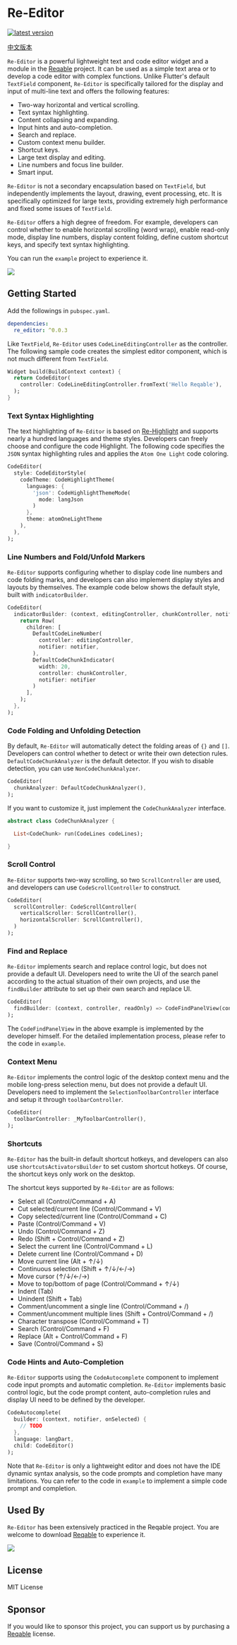 # Re-Editor

[![latest version](https://img.shields.io/pub/v/re_editor.svg?color=blue)](https://pub.dev/packages/re_editor)

[中文版本](./README_CN.md)

`Re-Editor` is a powerful lightweight text and code editor widget and a module in the [Reqable](https://reqable.com) project. It can be used as a simple text area or to develop a code editor with complex functions. Unlike Flutter's default `TextField` component, `Re-Editor` is specifically tailored for the display and input of multi-line text and offers the following features:

- Two-way horizontal and vertical scrolling.
- Text syntax highlighting.
- Content collapsing and expanding.
- Input hints and auto-completion.
- Search and replace.
- Custom context menu builder.
- Shortcut keys.
- Large text display and editing.
- Line numbers and focus line builder.
- Smart input.

`Re-Editor` is not a secondary encapsulation based on `TextField`, but independently implements the layout, drawing, event processing, etc. It is specifically optimized for large texts, providing extremely high performance and fixed some issues of `TextField`.

`Re-Editor` offers a high degree of freedom. For example, developers can control whether to enable horizontal scrolling (word wrap), enable read-only mode, display line numbers, display content folding, define custom shortcut keys, and specify text syntax highlighting.

You can run the `example` project to experience it.

![](arts/art01.gif)

## Getting Started

Add the followings in `pubspec.yaml`.

```yaml
dependencies:
  re_editor: ^0.0.3
```

Like `TextField`, `Re-Editor` uses `CodeLineEditingController` as the controller. The following sample code creates the simplest editor component, which is not much different from `TextField`.

```dart
Widget build(BuildContext context) {
  return CodeEditor(
    controller: CodeLineEditingController.fromText('Hello Reqable'),
  );
}
```

### Text Syntax Highlighting

The text highlighting of `Re-Editor` is based on [Re-Highlight](https://github.com/reqable/re-highlight) and supports nearly a hundred languages ​​and theme styles. Developers can freely choose and configure the code Highlight. The following code specifies the `JSON` syntax highlighting rules and applies the `Atom One Light` code coloring.

```dart
CodeEditor(
  style: CodeEditorStyle(
    codeTheme: CodeHighlightTheme(
      languages: {
        'json': CodeHighlightThemeMode(
          mode: langJson
        )
      },
      theme: atomOneLightTheme
    ),
  ),
);
```

### Line Numbers and Fold/Unfold Markers

`Re-Editor` supports configuring whether to display code line numbers and code folding marks, and developers can also implement display styles and layouts by themselves. The example code below shows the default style, built with `indicatorBuilder`.

```dart
CodeEditor(
  indicatorBuilder: (context, editingController, chunkController, notifier) {
    return Row(
      children: [
        DefaultCodeLineNumber(
          controller: editingController,
          notifier: notifier,
        ),
        DefaultCodeChunkIndicator(
          width: 20,
          controller: chunkController,
          notifier: notifier
        )
      ],
    );
  },
);
```

### Code Folding and Unfolding Detection

By default, `Re-Editor` will automatically detect the folding areas of `{}` and `[]`. Developers can control whether to detect or write their own detection rules. `DefaultCodeChunkAnalyzer` is the default detector. If you wish to disable detection, you can use `NonCodeChunkAnalyzer`.

```dart
CodeEditor(
  chunkAnalyzer: DefaultCodeChunkAnalyzer(),
);
```

If you want to customize it, just implement the `CodeChunkAnalyzer` interface.

```dart
abstract class CodeChunkAnalyzer {

  List<CodeChunk> run(CodeLines codeLines);

}
```

### Scroll Control

`Re-Editor` supports two-way scrolling, so two `ScrollController` are used, and developers can use `CodeScrollController` to construct.

```dart
CodeEditor(
  scrollController: CodeScrollController(
    verticalScroller: ScrollController(),
    horizontalScroller: ScrollController(),
  )
);
```

### Find and Replace

`Re-Editor` implements search and replace control logic, but does not provide a default UI. Developers need to write the UI of the search panel according to the actual situation of their own projects, and use the `findBuilder` attribute to set up their own search and replace UI.

```dart
CodeEditor(
  findBuilder: (context, controller, readOnly) => CodeFindPanelView(controller: controller, readOnly: readOnly),
);
```

The `CodeFindPanelView` in the above example is implemented by the developer himself. For the detailed implementation process, please refer to the code in `example`.

### Context Menu

`Re-Editor` implements the control logic of the desktop context menu and the mobile long-press selection menu, but does not provide a default UI. Developers need to implement the `SelectionToolbarController` interface and setup it through `toolbarController`.

```dart
CodeEditor(
  toolbarController: _MyToolbarController(),
);
```

### Shortcuts

`Re-Editor` has the built-in default shortcut hotkeys, and developers can also use `shortcutsActivatorsBuilder` to set custom shortcut hotkeys. Of course, the shortcut keys only work on the desktop.

The shortcut keys supported by `Re-Editor` are as follows:
- Select all (Control/Command + A)
- Cut selected/current line (Control/Command + V)
- Copy selected/current line (Control/Command + C)
- Paste (Control/Command + V)
- Undo (Control/Command + Z)
- Redo (Shift + Control/Command + Z)
- Select the current line (Control/Command + L)
- Delete current line (Control/Command + D)
- Move current line (Alt + ↑/↓)
- Continuous selection (Shift + ↑/↓/←/→)
- Move cursor (↑/↓/←/→)
- Move to top/bottom of page (Control/Command + ↑/↓)
- Indent (Tab)
- Unindent (Shift + Tab)
- Comment/uncomment a single line (Control/Command + /)
- Comment/uncomment multiple lines (Shift + Control/Command + /)
- Character transpose (Control/Command + T)
- Search (Control/Command + F)
- Replace (Alt + Control/Command + F)
- Save (Control/Command + S)

### Code Hints and Auto-Completion

`Re-Editor` supports using the `CodeAutocomplete` component to implement code input prompts and automatic completion. `Re-Editor` implements basic control logic, but the code prompt content, auto-completion rules and display UI need to be defined by the developer.

```dart
CodeAutocomplete(
  builder: (context, notifier, onSelected) {
    // TODO
  },
  language: langDart,
  child: CodeEditor()
);
```

Note that `Re-Editor` is only a lightweight editor and does not have the IDE dynamic syntax analysis, so the code prompts and completion have many limitations. You can refer to the code in `example` to implement a simple code prompt and completion.

## Used By

`Re-Editor` has been extensively practiced in the Reqable project. You are welcome to download [Reqable](https://reqable.com/download) to experience it.

![](arts/art02.png)

## License

MIT License

## Sponsor

If you would like to sponsor this project, you can support us by purchasing a [Reqable](https://reqable.com/pricing) license.
